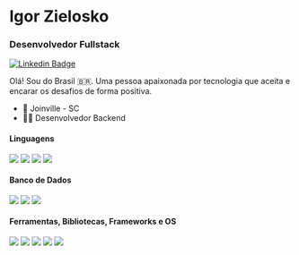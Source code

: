 # Igor Zielosko
### Desenvolvedor Fullstack

[![Linkedin Badge](https://img.shields.io/badge/-Igor%20Zielosko-0a66c2?style=flat-square&logo=Linkedin&logoColor=white&link=https://www.linkedin.com/in/igor-zielosko-4775b821a/)](https://www.linkedin.com/in/igor-zielosko-4775b821a/)

Olá!
Sou do Brasil 🇧🇷. Uma pessoa apaixonada por tecnologia que aceita e encarar os desafios de forma positiva.

- 📍 Joinville - SC
- 👨‍💻 Desenvolvedor Backend
  
#### Linguagens 

<div align="left">
  <img src="https://img.shields.io/badge/Typescript-3178c6?style=for-the-badge&logo=typescript&logoColor=white">
  <img src="https://img.shields.io/badge/JavaScript-F7DF1E?style=for-the-badge&logo=javascript&logoColor=black">
  <img src="https://img.shields.io/badge/Node.js-43853D?style=for-the-badge&logo=node.js&logoColor=white">
  <img src="https://img.shields.io/badge/PHP-777bb3?style=for-the-badge&logo=php&logoColor=white">
</div>
  
#### Banco de Dados  
  
<div align="left">
  <img src="https://img.shields.io/badge/PostgreSQL-336791?style=for-the-badge&logo=postgresql&logoColor=white">
  <img src="https://img.shields.io/badge/Microsoft SQL Sever-b71c1c?style=for-the-badge&logo=microsoftsqlserver&logoColor=white">
  <img src="https://img.shields.io/badge/MySQL-00000F?style=for-the-badge&logo=mysql&logoColor=white">
</div>

#### Ferramentas, Bibliotecas, Frameworks e OS
<div align="left">
  <img src="https://img.shields.io/badge/Git-F05032?style=for-the-badge&logo=git&logoColor=white">
  <img src="https://img.shields.io/badge/Docker-2496ED?style=for-the-badge&logo=docker&logoColor=white">
  <img src="https://img.shields.io/badge/Linux-FCC624?style=for-the-badge&logo=linux&logoColor=black">
  <img src="https://img.shields.io/badge/Express.js-404D59?style=for-the-badge&logo=express&logoColor=white">
  <img src="https://img.shields.io/badge/React-gray?style=for-the-badge&logo=react&logoColor=61DAFB">
</div>  
